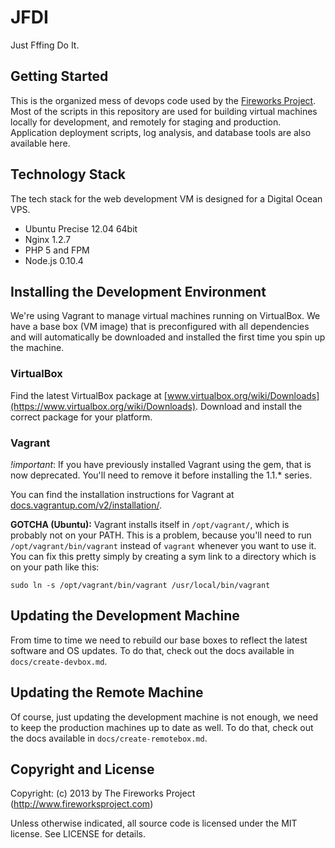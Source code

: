 JFDI
====
Just Fffing Do It.


Getting Started
---------------
This is the organized mess of devops code used by the [Fireworks
Project](http://www.fireworksproject.com).  Most of the scripts in this
repository are used for building virtual machines locally for development, and
remotely for staging and production. Application deployment scripts, log
analysis, and database tools are also available here.


Technology Stack
----------------
The tech stack for the web development VM is designed for a Digital Ocean VPS.

* Ubuntu Precise 12.04 64bit
* Nginx 1.2.7
* PHP 5 and FPM
* Node.js 0.10.4


Installing the Development Environment
--------------------------------------
We're using Vagrant to manage virtual machines running on VirtualBox. We have a
base box (VM image) that is preconfigured with all dependencies and will
automatically be downloaded and installed the first time you spin up the
machine.

### VirtualBox
Find the latest VirtualBox package at
[www.virtualbox.org/wiki/Downloads](https://www.virtualbox.org/wiki/Downloads).
Download and install the correct package for your platform.

### Vagrant
_!important_: If you have previously installed Vagrant using the gem, that is
now deprecated.  You'll need to remove it before installing the 1.1.* series.

You can find the installation instructions for Vagrant at
[docs.vagrantup.com/v2/installation/](http://docs.vagrantup.com/v2/installation/index.html).

__GOTCHA (Ubuntu):__ Vagrant installs itself in `/opt/vagrant/`, which is probably
not on your PATH. This is a problem, because you'll need to run
`/opt/vagrant/bin/vagrant` instead of `vagrant` whenever you want to use it.
You can fix this pretty simply by creating a sym link to a directory which is
on your path like this:

	sudo ln -s /opt/vagrant/bin/vagrant /usr/local/bin/vagrant


Updating the Development Machine
--------------------------------
From time to time we need to rebuild our base boxes to reflect the latest
software and OS updates. To do that, check out the docs available in
`docs/create-devbox.md`.


Updating the Remote Machine
---------------------------
Of course, just updating the development machine is not enough, we need to keep
the production machines up to date as well. To do that, check out the docs available in
`docs/create-remotebox.md`.


Copyright and License
---------------------
Copyright: (c) 2013 by The Fireworks Project (http://www.fireworksproject.com)

Unless otherwise indicated, all source code is licensed under the MIT license. See LICENSE for details.
